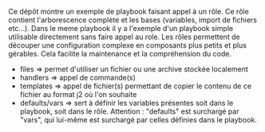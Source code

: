 Ce dépôt montre un exemple de playbook faisant appel à un rôle. Ce rôle contient l'arborescence complète et les bases (variables, import de fichiers etc...).
Dans le meme playbook il y a l'exemple d'un playbook simple utilisable directement sans faire appel au role.
Les rôles permettent de découper une configuration complexe en composants plus petits et plus gérables. Cela facilite la maintenance et la compréhension du code.

+ files => permet d'utiliser un fichier ou une archive stockée localement
+ handlers => appel de commande(s)
+ templates => appel de fichier(s) permettant de copier le contenu de ce fichier au format j2 où l'on souhaite
+ defaults/vars => sert à définir les variables présentes soit dans le playbook, soit dans le rôle. Attention : "defaults" est surchargé par "vars", qui lui-même est surchargé par celles définies dans le playbook.